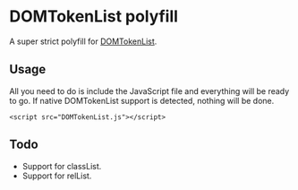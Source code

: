 # DOMTokenList polyfill

A super strict polyfill for [DOMTokenList](http://dom.spec.whatwg.org/#interface-domtokenlist).

## Usage
All you need to do is include the JavaScript file and everything will be ready to go.
If native DOMTokenList support is detected, nothing will be done.

```
<script src="DOMTokenList.js"></script>
```

## Todo
* Support for classList.
* Support for relList.
